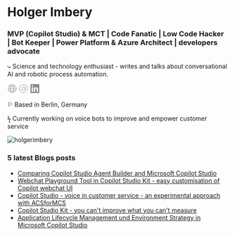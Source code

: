 # Holger Imbery
### MVP (Copilot Studio) & MCT | Code Fanatic | Low Code Hacker | Bot Keeper | Power Platform & Azure Architect | developers advocate

⤷ Science and technology enthusiast  - writes and talks about conversational AI and robotic process automation. 

 <a aligh="left" href="https://unit.link/holgerimbery" target="_blank" rel="noreferrer noopener"><img src="https://raw.githubusercontent.com/0xShapeShifter/dev-story/master/public/images/socials/globe.svg" alt="Website" width="22" height="22" /></a> <a aligh="left" href="mailto:the@cognitiveservices,ninja" target="_blank" rel="noreferrer noopener"><img src="https://raw.githubusercontent.com/0xShapeShifter/dev-story/master/public/images/socials/at.svg" alt="Email" width="22" height="22" /></a> <a aligh="left" href="https://www.linkedin.com/in/holgerimbery" target="_blank" rel="noreferrer noopener"><img src="https://raw.githubusercontent.com/0xShapeShifter/dev-story/master/public/images/socials/linkedin.svg" alt="LinkedIn" width="22" height="22" /></a>  

⚐ Based in Berlin, Germany

ϟ Currently working on voice bots to improve and empower customer service

 

<p align="left"> <img src="https://komarev.com/ghpvc/?username=holgerimbery&label=Profile%20views&color=0e75b6&style=flat" alt="holgerimbery" /> </p>

### 5 latest Blogs posts
<!-- HASHNODE:START -->
- [Comparing Copilot Studio Agent Builder and Microsoft Copilot Studio](https://holgerimbery.blog/copilot-studio-agentbuilder-vs-copilot-studio)
- [Webchat Playground Tool in Copilot Studio Kit - easy customisation of Copilot webchat UI](https://holgerimbery.blog/copilot-studio-kit-webchat-playground)
- [Copilot Studio - voice in customer service - an experimental approach with ACSforMCS](https://holgerimbery.blog/experimental-voice-channel)
- [Copilot Studio Kit - you can&#39;t improve what you can&#39;t measure](https://holgerimbery.blog/copilot-studio-kit)
- [Application Lifecycle Management und Environment Strategy in Microsoft Copilot Studio](https://holgerimbery.blog/application-lifecycle-managment)
<!-- HASHNODE:END -->
